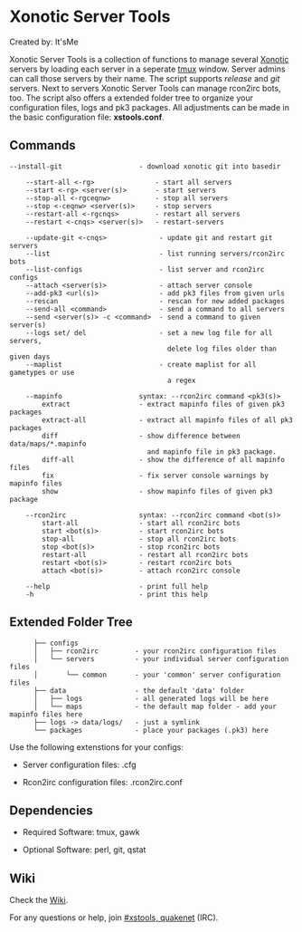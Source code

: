 # Xonotic Server Tools
Created by: It'sMe

Xonotic Server Tools is a collection of functions to manage several [Xonotic](http://www.xonotic.org) servers by loading each server in a seperate [tmux](http://tmux.sourceforge.net/) window. Server admins can call those servers by their name. The script supports *release* and *git* servers. Next to servers Xonotic Server Tools can manage rcon2irc bots, too. The script also offers a extended folder tree to organize your configuration files, logs and pk3 packages.
All adjustments can be made in the basic configuration file: **xstools.conf**.

## Commands

```
--install-git                   - download xonotic git into basedir

    --start-all <-rg>               - start all servers
    --start <-rg> <server(s)>       - start servers
    --stop-all <-rgceqnw>           - stop all servers
    --stop <-ceqnw> <server(s)>     - stop servers
    --restart-all <-rgcnqs>         - restart all servers
    --restart <-cnqs> <server(s)>   - restart-servers

    --update-git <-cnqs>             - update git and restart git servers
    --list                           - list running servers/rcon2irc bots
    --list-configs                   - list server and rcon2irc configs
    --attach <server(s)>             - attach server console
    --add-pk3 <url(s)>               - add pk3 files from given urls
    --rescan                         - rescan for new added packages
    --send-all <command>             - send a command to all servers
    --send <server(s)> -c <command>  - send a command to given server(s)
    --logs set/ del                  - set a new log file for all servers,
                                       delete log files older than given days
    --maplist                        - create maplist for all gametypes or use
                                       a regex

    --mapinfo                   syntax: --rcon2irc command <pk3(s)>
        extract                 - extract mapinfo files of given pk3 packages
        extract-all             - extract all mapinfo files of all pk3 packages
        diff                    - show difference between data/maps/*.mapinfo
                                  and mapinfo file in pk3 package.
        diff-all                - show the difference of all mapinfo files
        fix                     - fix server console warnings by mapinfo files
        show                    - show mapinfo files of given pk3 package

    --rcon2irc                  syntax: --rcon2irc command <bot(s)>
        start-all               - start all rcon2irc bots
        start <bot(s)>          - start rcon2irc bots
        stop-all                - stop all rcon2irc bots
        stop <bot(s)>           - stop rcon2irc bots
        restart-all             - restart all rcon2irc bots
        restart <bot(s)>        - restart rcon2irc bots
        attach <bot(s)>         - attach rcon2irc console

    --help                      - print full help
    -h                          - print this help

```

## Extended Folder Tree

```
      ├── configs
      │   ├── rcon2irc         - your rcon2irc configuration files
      │   └── servers          - your individual server configuration files
      │       └── common       - your 'common' server configuration files
      ├── data                 - the default 'data' folder
      │   ├── logs             - all generated logs will be here
      │   └── maps             - the default map folder - add your mapinfo files here
      ├── logs -> data/logs/   - just a symlink 
      └── packages             - place your packages (.pk3) here
```

Use the following extenstions for your configs: 

- Server configuration files: .cfg

- Rcon2irc configuration files: .rcon2irc.conf

## Dependencies

- Required Software: tmux, gawk

- Optional Software: perl, git, qstat


## Wiki

Check the [Wiki](http://lcbx.dyndns.org/xonotic/xstools).

For any questions or help, join [#xstools, quakenet](http://webchat.quakenet.org/?channels=xstools) (IRC).

